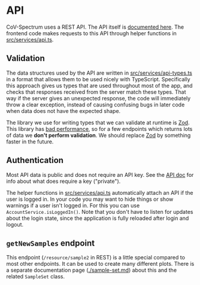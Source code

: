 # API

CoV-Spectrum uses a REST API. The API itself is [documented here](https://github.com/cevo-public/cov-spectrum-docs/blob/develop/API.md). The frontend code makes requests to this API through helper functions in [src/services/api.ts](/src/services/api.ts).

## Validation

The data structures used by the API are written in [src/services/api-types.ts](/src/services/api-types.ts) in a format that allows them to be used nicely with TypeScript. Specifically this approach gives us types that are used throughout most of the app, and checks that responses received from the server match these types. That way if the server gives an unexpected response, the code will immediately throw a clear exception, instead of causing confusing bugs in later code when data does not have the expected shape.

The library we use for writing types that we can validate at runtime is [Zod](https://github.com/colinhacks/zod/tree/v3). This library has [bad performance](https://github.com/moltar/typescript-runtime-type-benchmarks), so for a few endpoints which returns lots of data we **don't perform validation**. We should replace [Zod](https://github.com/cevo-public/cov-spectrum-website/issues/79) by something faster in the future.

## Authentication

Most API data is public and does not require an API key. See the [API doc](https://github.com/cevo-public/cov-spectrum-docs/blob/develop/API.md) for info about what does require a key ("private").

The helper functions in [src/services/api.ts](/src/services/api.ts) automatically attach an API if the user is logged in. In your code you may want to hide things or show warnings if a user isn't logged in. For this you can use `AccountService.isLoggedIn()`. Note that you don't have to listen for updates about the login state, since the application is fully reloaded after login and logout.

## `getNewSamples` endpoint

This endpoint (`/resource/sample2` in REST) is a little special compared to most other endpoints. It can be used to create many different plots. There is a separate documentation page ([./sample-set.md](./sample-set.md)) about this and the related `SampleSet` class.
